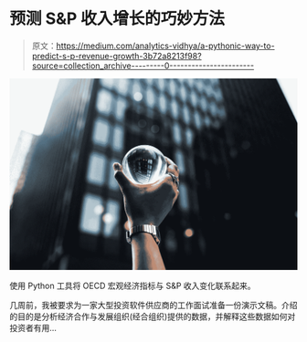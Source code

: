 # 预测 S&P 收入增长的巧妙方法

> 原文：<https://medium.com/analytics-vidhya/a-pythonic-way-to-predict-s-p-revenue-growth-3b72a8213f98?source=collection_archive---------0----------------------->

![](img/bff125dc15bbcc92d713af83d94c90cb.png)

使用 Python 工具将 OECD 宏观经济指标与 S&P 收入变化联系起来。

几周前，我被要求为一家大型投资软件供应商的工作面试准备一份演示文稿。介绍的目的是分析经济合作与发展组织(经合组织)提供的数据，并解释这些数据如何对投资者有用…